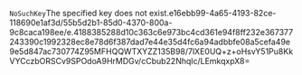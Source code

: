 <?xml version="1.0" encoding="UTF-8"?>
<Error><Code>NoSuchKey</Code><Message>The specified key does not exist.</Message><Key>e16ebb99-4a65-4193-82ce-118690e1af3d/55b5d2b1-85d0-4370-800a-9c8caca198ee/e.4188385288d10c363c6e973bc4cd361e94f8ff232e367377243390c1992328ec8e78d6f387dad7e44e35d4fc6a94adbbfe08a5cefa49e9e5d847ac730774</Key><RequestId>Z95MFHQQWTXYZZ13</RequestId><HostId>5B98/7lXE0UQ+z+oHsvY51Pu8KkVYCczbORSCv9SPOdoA9HrMDGv/cCbub22Nhqlc/LEmkqxpX8=</HostId></Error>